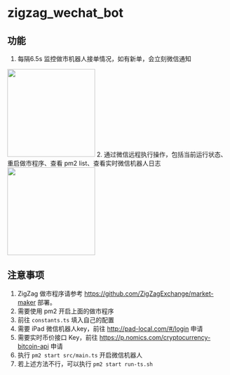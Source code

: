 # zigzag_wechat_bot

## 功能
1. 每隔6.5s 监控做市机器人接单情况，如有新单，会立刻微信通知
<img src="https://user-images.githubusercontent.com/5517281/173199616-efeb3d24-0adf-43ed-87db-bbf00f6dd7bd.jpg" width="200"/>
2. 通过微信远程执行操作，包括当前运行状态、重启做市程序、查看 pm2 list、查看实时微信机器人日志
<img src="https://user-images.githubusercontent.com/5517281/173199654-032dd267-3ee4-4902-b3ee-d70da9f6c9ff.jpg" width="200" />

## 注意事项
1. ZigZag 做市程序请参考 https://github.com/ZigZagExchange/market-maker 部署。
2. 需要使用 pm2 开启上面的做市程序
3. 前往 `constants.ts` 填入自己的配置
4. 需要 iPad 微信机器人key，前往 http://pad-local.com/#/login 申请
5. 需要实时币价接口 Key，前往 https://p.nomics.com/cryptocurrency-bitcoin-api 申请
6. 执行 `pm2 start src/main.ts` 开启微信机器人
7. 若上述方法不行，可以执行 `pm2 start run-ts.sh`
